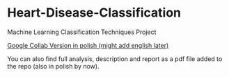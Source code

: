 # Heart-Disease-Classification

Machine Learning Classification Techniques Project 

[Google Collab Version in polish (might add english later)](https://colab.research.google.com/drive/1BQurSJtiDVbNmMH9IFi7jHqgnVc5w3Nr?usp=sharing)

You can also find full analysis, description and report as a pdf file added to the repo (also in polish by now).
